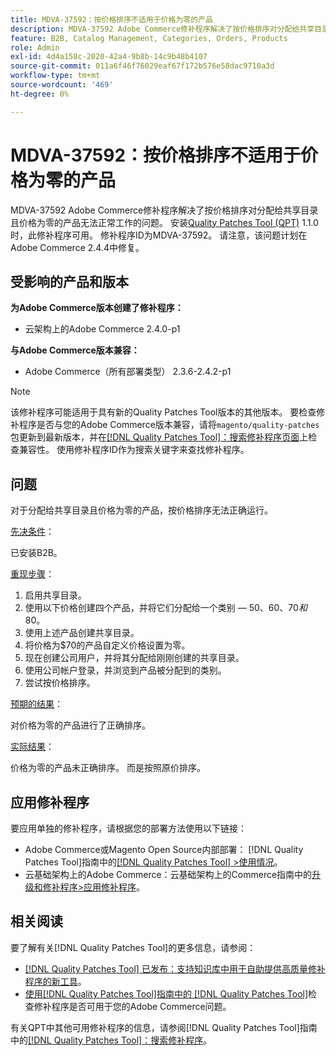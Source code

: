 ```yaml
---
title: MDVA-37592：按价格排序不适用于价格为零的产品
description: MDVA-37592 Adobe Commerce修补程序解决了按价格排序对分配给共享目录且价格为零的产品无法正常工作的问题。 安装[Quality Patches Tool (QPT)](https://experienceleague.adobe.com/en/docs/commerce-operations/tools/quality-patches-tool/quality-patches-tool-to-self-serve-quality-patches) 1.1.0后，即可使用此修补程序。 修补程序ID为MDVA-37592。 请注意，该问题计划在Adobe Commerce 2.4.4中修复。
feature: B2B, Catalog Management, Categories, Orders, Products
role: Admin
exl-id: 4d4a158c-2020-42a4-9b8b-14c9b48b4107
source-git-commit: 011a6f46f76029eaf67f172b576e58dac9710a3d
workflow-type: tm+mt
source-wordcount: '469'
ht-degree: 0%

---
```


# MDVA-37592：按价格排序不适用于价格为零的产品

MDVA-37592 Adobe Commerce修补程序解决了按价格排序对分配给共享目录且价格为零的产品无法正常工作的问题。 安装[Quality Patches Tool (QPT)](https://experienceleague.adobe.com/en/docs/commerce-operations/tools/quality-patches-tool/quality-patches-tool-to-self-serve-quality-patches) 1.1.0时，此修补程序可用。 修补程序ID为MDVA-37592。 请注意，该问题计划在Adobe Commerce 2.4.4中修复。

## 受影响的产品和版本

**为Adobe Commerce版本创建了修补程序：**

* 云架构上的Adobe Commerce 2.4.0-p1

**与Adobe Commerce版本兼容：**

* Adobe Commerce（所有部署类型） 2.3.6-2.4.2-p1

>[!NOTE]
>
>该修补程序可能适用于具有新的Quality Patches Tool版本的其他版本。 要检查修补程序是否与您的Adobe Commerce版本兼容，请将`magento/quality-patches`包更新到最新版本，并在[[!DNL Quality Patches Tool]：搜索修补程序页面](https://experienceleague.adobe.com/en/docs/commerce-operations/tools/quality-patches-tool/quality-patches-tool-to-self-serve-quality-patches)上检查兼容性。 使用修补程序ID作为搜索关键字来查找修补程序。

## 问题

对于分配给共享目录且价格为零的产品，按价格排序无法正确运行。

<u>先决条件</u>：

已安装B2B。

<u>重现步骤</u>：

1. 启用共享目录。
1. 使用以下价格创建四个产品，并将它们分配给一个类别 — $50、$60、$70和$80。
1. 使用上述产品创建共享目录。
1. 将价格为$70的产品自定义价格设置为零。
1. 现在创建公司用户，并将其分配给刚刚创建的共享目录。
1. 使用公司帐户登录，并浏览到产品被分配到的类别。
1. 尝试按价格排序。

<u>预期的结果</u>：

对价格为零的产品进行了正确排序。

<u>实际结果</u>：

价格为零的产品未正确排序。 而是按照原价排序。

## 应用修补程序

要应用单独的修补程序，请根据您的部署方法使用以下链接：

* Adobe Commerce或Magento Open Source内部部署： [!DNL Quality Patches Tool]指南中的[[!DNL Quality Patches Tool] >使用情况](/help/tools/quality-patches-tool/usage.md)。
* 云基础架构上的Adobe Commerce：云基础架构上的Commerce指南中的[升级和修补程序>应用修补程序](https://experienceleague.adobe.com/docs/commerce-cloud-service/user-guide/develop/upgrade/apply-patches.html)。

## 相关阅读

要了解有关[!DNL Quality Patches Tool]的更多信息，请参阅：

* [[!DNL Quality Patches Tool] 已发布：支持知识库中用于自助提供高质量修补程序的新工具](https://experienceleague.adobe.com/en/docs/commerce-operations/tools/quality-patches-tool/quality-patches-tool-to-self-serve-quality-patches)。
* [使用[!DNL Quality Patches Tool]指南中的 [!DNL Quality Patches Tool]](/help/tools/quality-patches-tool/patches-available-in-qpt/check-patch-for-magento-issue-with-magento-quality-patches.md)检查修补程序是否可用于您的Adobe Commerce问题。

有关QPT中其他可用修补程序的信息，请参阅[!DNL Quality Patches Tool]指南中的[[!DNL Quality Patches Tool]：搜索修补程序](https://experienceleague.adobe.com/tools/commerce-quality-patches/index.html)。
